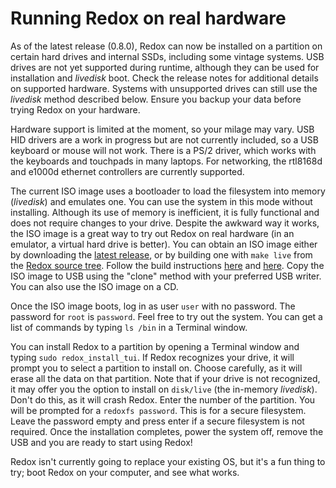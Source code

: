 Running Redox on real hardware
==============================

As of the latest release (0.8.0), Redox can now be installed on a partition on certain hard drives and internal SSDs, including some vintage systems. USB drives are not yet supported during runtime, although they can be used for installation and *livedisk* boot. Check the release notes for additional details on supported hardware. Systems with unsupported drives can still use the *livedisk* method described below. Ensure you backup your data before trying Redox on your hardware.

Hardware support is limited at the moment, so your milage may vary. USB HID drivers are a work in progress but are not currently included, so a USB keyboard or mouse will not work. There is a PS/2 driver, which works with the keyboards and touchpads in many laptops. For networking, the rtl8168d and e1000d ethernet controllers are currently supported.

The current ISO image uses a bootloader to load the filesystem into memory (*livedisk*) and emulates one. You can use the system in this mode without installing. Although its use of memory is inefficient, it is fully functional and does not require changes to your drive. Despite the awkward way it works, the ISO image is a great way to try out Redox on real hardware (in an emulator, a virtual hard drive is better). You can obtain an ISO image either by downloading the [latest release](https://gitlab.redox-os.org/redox-os/redox/tags), or by building one with `make live` from the [Redox source tree](https://gitlab.redox-os.org/redox-os/redox). Follow the build instructions [here](./ch02-04-preparing-the-build.html) and [here](./ch02-05-compiling-redox.html). Copy the ISO image to USB using the "clone" method with your preferred USB writer. You can also use the ISO image on a CD.

Once the ISO image boots, log in as user `user` with no password. The password for `root` is `password`. Feel free to try out the system. You can get a list of commands by typing `ls /bin` in a Terminal window.

You can install Redox to a partition by opening a Terminal window and typing `sudo redox_install_tui`. If Redox recognizes your drive, it will prompt you to select a partition to install on. Choose carefully, as it will erase all the data on that partition. Note that if your drive is not recognized, it may offer you the option to install on `disk/live` (the in-memory *livedisk*). Don't do this, as it will crash Redox. Enter the number of the partition. You will be prompted for a `redoxfs password`. This is for a secure filesystem. Leave the password empty and press enter if a secure filesystem is not required. Once the installation completes, power the system off, remove the USB and you are ready to start using Redox!

Redox isn't currently going to replace your existing OS, but it's a fun thing to try; boot Redox on your computer, and see what works.
